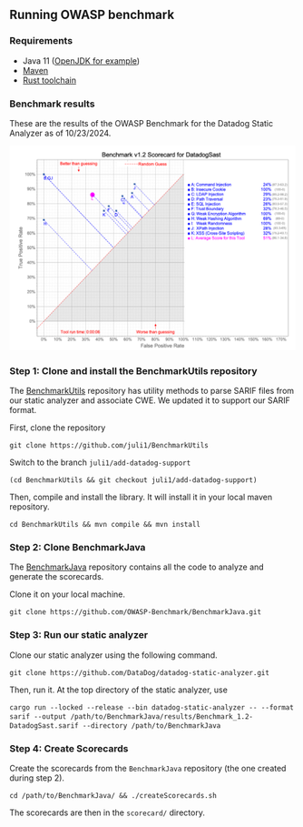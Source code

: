 ## Running OWASP benchmark

### Requirements

 - Java 11 ([OpenJDK for example](https://openjdk.org/install/))
 - [Maven](https://maven.apache.org/install.html)
 - [Rust toolchain](https://rustup.rs/)


### Benchmark results

These are the results of the OWASP Benchmark for the Datadog Static Analyzer as of 10/23/2024.

![Datadog Static Analysis OWASP Benchmark](imgs/owasp.png)


### Step 1: Clone and install the BenchmarkUtils repository
The [BenchmarkUtils](https://github.com/juli1/BenchmarkUtils) repository has utility methods to parse SARIF files from our static analyzer and associate CWE. We updated it to support our SARIF format.

First, clone the repository

```
git clone https://github.com/juli1/BenchmarkUtils
```

Switch to the branch `juli1/add-datadog-support`

```
(cd BenchmarkUtils && git checkout juli1/add-datadog-support)
```

Then, compile and install the library. It will install it in your local maven repository.

```
cd BenchmarkUtils && mvn compile && mvn install
```


### Step 2: Clone BenchmarkJava
The [BenchmarkJava](https://github.com/OWASP-Benchmark/BenchmarkJava.git) repository contains
all the code to analyze and generate the scorecards.

Clone it on your local machine.

```
git clone https://github.com/OWASP-Benchmark/BenchmarkJava.git
```


### Step 3: Run our static analyzer

Clone our static analyzer using the following command.

```
git clone https://github.com/DataDog/datadog-static-analyzer.git

```

Then, run it. At the top directory of the static analyzer, use

```
cargo run --locked --release --bin datadog-static-analyzer -- --format sarif --output /path/to/BenchmarkJava/results/Benchmark_1.2-DatadogSast.sarif --directory /path/to/BenchmarkJava
```


### Step 4: Create Scorecards

Create the scorecards from the `BenchmarkJava` repository (the one created during step 2).

```
cd /path/to/BenchmarkJava/ && ./createScorecards.sh

```

The scorecards are then in the `scorecard/` directory.

